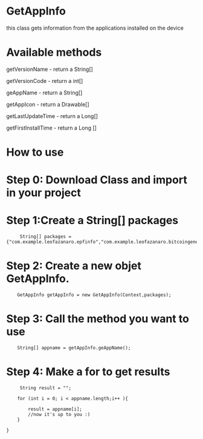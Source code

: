 # GetAppInfo
this class gets information from the applications installed on the device


# Available methods

getVersionName - return a String[]

getVersionCode - return a int[]

geAppName - return a String[]


getAppIcon - return a Drawable[]

getLastUpdateTime - return a Long[]

getFirstInstallTime - return a Long []



# How to use

# Step 0: Download Class and import in your project

# Step 1:Create a String[] packages

         String[] packages = {"com.example.leofazanaro.epfinfo","com.example.leofazanaro.bitcoingenerator"};

# Step 2: Create a new objet GetAppInfo.

        GetAppInfo getAppInfo = new GetAppInfo(Context,packages);
        
# Step 3: Call the method you want to use

        String[] appname = getAppInfo.geAppName();
         
# Step 4: Make a for to get results

         String result = "";

        for (int i = 0; i < appname.length;i++ ){

            result = appname[i];
            //now it's up to you :)
        }

    }
        
        
